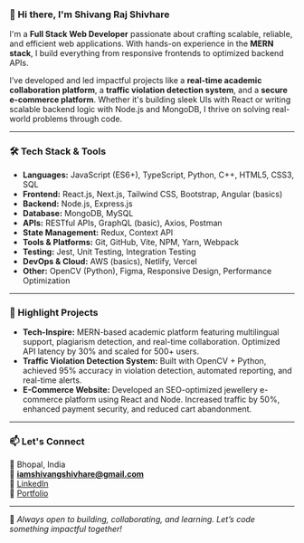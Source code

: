  ### 👋 Hi there, I'm Shivang Raj Shivhare    
  
I'm a **Full Stack Web Developer** passionate about crafting scalable, reliable, and efficient web applications. With hands-on experience in the **MERN stack**, I build everything from responsive frontends to optimized backend APIs.

I’ve developed and led impactful projects like a **real-time academic collaboration platform**, a **traffic violation detection system**, and a **secure e-commerce platform**. Whether it's building sleek UIs with React or writing scalable backend logic with Node.js and MongoDB, I thrive on solving real-world problems through code.

---

### 🛠️ Tech Stack & Tools

- **Languages:** JavaScript (ES6+), TypeScript, Python, C++, HTML5, CSS3, SQL  
- **Frontend:** React.js, Next.js, Tailwind CSS, Bootstrap, Angular (basics)  
- **Backend:** Node.js, Express.js  
- **Database:** MongoDB, MySQL  
- **APIs:** RESTful APIs, GraphQL (basic), Axios, Postman  
- **State Management:** Redux, Context API  
- **Tools & Platforms:** Git, GitHub, Vite, NPM, Yarn, Webpack  
- **Testing:** Jest, Unit Testing, Integration Testing  
- **DevOps & Cloud:** AWS (basics), Netlify, Vercel  
- **Other:** OpenCV (Python), Figma, Responsive Design, Performance Optimization

---

### 🚀 Highlight Projects

- **Tech-Inspire:** MERN-based academic platform featuring multilingual support, plagiarism detection, and real-time collaboration. Optimized API latency by 30% and scaled for 500+ users.  
- **Traffic Violation Detection System:** Built with OpenCV + Python, achieved 95% accuracy in violation detection, automated reporting, and real-time alerts.  
- **E-Commerce Website:** Developed an SEO-optimized jewellery e-commerce platform using React and Node. Increased traffic by 50%, enhanced payment security, and reduced cart abandonment.

---

### 📫 Let's Connect
📍 Bhopal, India  
📧 **iamshivangshivhare@gmail.com**  
🔗 [LinkedIn](https://www.linkedin.com/in/shivang-shivhare-9b8b36267)  
🔗 [Portfolio](https://shivangrajshivhare.vercel.app/)

---

💬 *Always open to building, collaborating, and learning. Let’s code something impactful together!*
